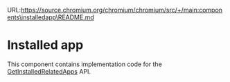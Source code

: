URL:https://source.chromium.org/chromium/chromium/src/+/main:components\installedapp\README.md
# Installed app

This component contains implementation code for the
[GetInstalledRelatedApps](https://web.dev/get-installed-related-apps/) API.
